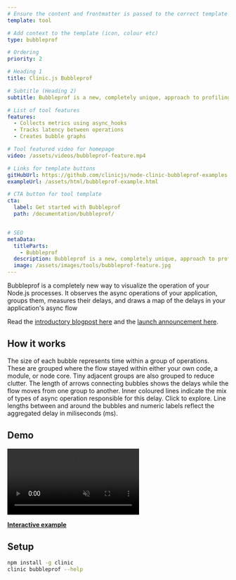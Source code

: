 ```yaml
---
# Ensure the content and frontmatter is passed to the correct template explicitly
template: tool

# Add context to the template (icon, colour etc)
type: bubbleprof

# Ordering
priority: 2

# Heading 1
title: Clinic.js Bubbleprof

# Subtitle (Heading 2)
subtitle: Bubbleprof is a new, completely unique, approach to profiling your Node.js code

# List of tool features
features:
  - Collects metrics using async_hooks
  - Tracks latency between operations
  - Creates bubble graphs

# Tool featured video for homepage
video: /assets/videos/bubbleprof-feature.mp4

# Links for template buttons
gitHubUrl: https://github.com/clinicjs/node-clinic-bubbleprof-examples
exampleUrl: /assets/html/bubbleprof-example.html

# CTA button for tool template
cta:
  label: Get started with Bubbleprof
  path: /documentation/bubbleprof/


# SEO
metaData:
  titleParts:
    - Bubbleprof
  description: Bubbleprof is a new, completely unique, approach to profiling your Node.js code
  image: /assets/images/tools/bubbleprof-feature.jpg
---
```


Bubbleprof is a completely new way to visualize the operation of your Node.js processes. It observes the async operations of your application, groups them, measures their delays, and draws a map of the delays in your application's async flow

Read the [introductory blogpost here](https://clinicjs.org/blog/introducing-bubbleprof/) and the [launch announcement here](https://www.nearform.com/blog/introducing-clinic-bubbleprof-a-unique-way-to-visualise-node-js-code/).

## How it works

The size of each bubble represents time within a group of operations. These are grouped where the flow stayed within either your own code, a module, or node core. Tiny adjacent groups are also grouped to reduce clutter. The length of arrows connecting bubbles shows the delays while the flow moves from one group to another. Inner coloured lines indicate the mix of types of async operation responsible for this delay. Click to explore. Line lengths between and around the bubbles and numeric labels reflect the aggregated delay in miliseconds (ms).

## Demo

<video src="/assets/videos/bubbleprof-screen-recording.mp4" playsinline loop autoplay muted></video>

**[Interactive example](/assets/html/bubbleprof-example.html)**

## Setup

```bash
npm install -g clinic
clinic bubbleprof --help
```
